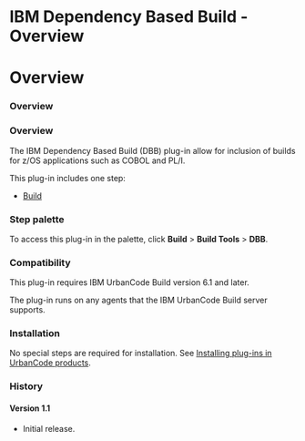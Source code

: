 
IBM Dependency Based Build - Overview
=====================================

# Overview


### Overview




### Overview

The IBM Dependency Based Build (DBB) plug-in allow for inclusion of builds for z/OS applications such as COBOL and PL/I.

This plug-in includes one step:

* [Build](https://urbancode.github.io/IBM-UCx-PLUGIN-DOCS-BETA/UCB/ibm-dbb/steps.html#build)


### Step palette

To access this plug-in in the palette, click **Build** > **Build Tools** > **DBB**.

### Compatibility

This plug-in requires IBM UrbanCode Build version 6.1 and later.

The plug-in runs on any agents that the IBM UrbanCode Build server supports.

### Installation

No special steps are required for installation. See [Installing plug-ins in UrbanCode products](https://community.ibm.com/community/user/wasdevops/blogs/laurel-dickson-bull1/2022/06/13/install-plugins).

### History

#### Version 1.1

* Initial release.
